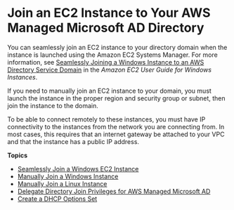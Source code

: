 # Join an EC2 Instance to Your AWS Managed Microsoft AD Directory<a name="ms_ad_join_instance"></a>

You can seamlessly join an EC2 instance to your directory domain when the instance is launched using the Amazon EC2 Systems Manager\. For more information, see [Seamlessly Joining a Windows Instance to an AWS Directory Service Domain](https://docs.aws.amazon.com/AWSEC2/latest/WindowsGuide/ec2-join-aws-domain.html) in the *Amazon EC2 User Guide for Windows Instances*\.

If you need to manually join an EC2 instance to your domain, you must launch the instance in the proper region and security group or subnet, then join the instance to the domain\.

To be able to connect remotely to these instances, you must have IP connectivity to the instances from the network you are connecting from\. In most cases, this requires that an internet gateway be attached to your VPC and that the instance has a public IP address\.

**Topics**
+ [Seamlessly Join a Windows EC2 Instance](launching_instance.md)
+ [Manually Join a Windows Instance](join_windows_instance.md)
+ [Manually Join a Linux Instance](join_linux_instance.md)
+ [Delegate Directory Join Privileges for AWS Managed Microsoft AD](directory_join_privileges.md)
+ [Create a DHCP Options Set](dhcp_options_set.md)
